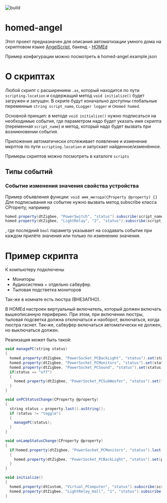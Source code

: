 ![build](https://github.com/Sheridan/homed-angel/actions/workflows/build.yml/badge.svg)

# homed-angel
Этот проект предназначен для описания автоматизации умного дома на скриптовом языке [AngelScript](https://www.angelcode.com/angelscript/sdk/docs/manual/index.html), бакенд - [HOMEd](https://wiki.homed.dev/page/HOMEd)

Пример конфигурации можно посмотреть в homed-angel.example.json

# О скриптах
Любой скрипт с расширением `.as`, который находится по пути `scripting.location` и содержащий метод `void initialize()` будет загружен и запущен. В скрите будут изначально доступны глобальные переменные `string script_name`, `CLogger logger` и `CHomed homed`.

Основной принцип: в методе `void initialize()` нужно подписаться на необходимые события, где параметром надо будет указать имя скрипта (переменная `script_name`) и метод, который надо будет вызвать при возникновении события.

Приложение автоматически отслеживает появление и изменение мкрптов по пути `scripting.location` и запускает найденное/изменённое.

Примеры скриптов можно посмотреть в каталоге `scripts`
## Типы событий
### Событие изменения значения свойства устройства
Пример объявления функции: `void имя_метода(CProperty @property) {}`
Для подписывания на событие нужно вызвать метод subscribe класса CProperty, например
```as
homed.property(dtZigbee, "PowerSwitch", "status").subscribe(script_name, "имя_метода", false);
homed.property(dtZigbee, "LightRelay", "2", "status").subscribe(script_name, "имя_метода", false);
```
, где последний `bool` параметр указывает на создавать событие при каждом прилёте значения или только по изменению значения.

# Пример скрипта
К компьютеру подключены
* Мониторы
* Аудиосистема + отдельно сабвуфер.
* Тыловая подстветка мониторов

Так-же в комнате есть люстра (ВНЕЗАПНО).

В HOMEd настроен виртуальный включатель, который должен включать вышеописанную периферию. При этом, при включении люстры, тыловая подсветка должна отключаться и наоборот, включаться, когда люстра гаснет. Так-же, сабвуфер включаться автоматически не должен, но выключаться должен.

Реализация может быть такой:
```as
void managePC(string status)
{
  homed.property(dtZigbee, "PowerSocket_PCBackLight", "status").set(status);
  homed.property(dtZigbee, "PowerSocket_PCMonitors", "status").set(status);
  homed.property(dtZigbee, "PowerSocket_PCSound", "status").set(status);
  if(status == "off")
  {
    homed.property(dtZigbee, "PowerSocket_PCSubWoofer", "status").set("off");
  }
}

void onPCStatusChange(CProperty @property)
{
  string status = property.last().asString();
  if (status != "toggle")
  {
    managePC(status);
  }
}

void onLampStatusChange(CProperty @property)
{
  if(homed.property(dtZigbee, "PowerSocket_PCMonitors", "status").last().asString() == "on")
  {
    homed.property(dtZigbee, "PowerSocket_PCBackLight", "status").set(property.last().asString() == "on" ? "off" : "on");
  }
}

void initialize()
{
  homed.property(dtCustom, "Virtual_PComputer", "status").subscribe(script_name, "onPCStatusChange", true);
  homed.property(dtZigbee, "LightRelay_Hall", "1", "status").subscribe(script_name, "onLampStatusChange", true);
}
```
